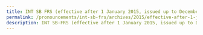 ```yaml
---
title: INT SB FRS (effective after 1 January 2015, issued up to December 2015)
permalink: /pronouncements/int-sb-frs/archives/2015/effective-after-1-january-2015-issued-up-to-december-2015/
description: INT SB-FRS (effective after 1 January 2015, issued up to December 2015)
---
```


